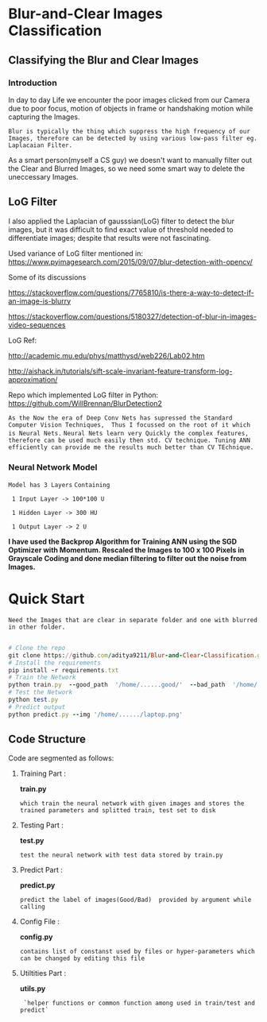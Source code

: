 # Blur-and-Clear Images Classification
## Classifying the Blur and Clear Images

### Introduction
In day to day Life we encounter the poor images clicked from our Camera due to poor focus, motion of objects in frame
or handshaking motion while capturing the Images.

`Blur is typically the thing which suppress the high frequency of our Images, therefore can be detected by using various low-pass filter
eg. Laplacaian Filter.`

As a smart person(myself a CS guy) we doesn't want to manually filter out the Clear and Blurred Images,
so we need some smart way to delete the uneccessary Images.

## LoG Filter
I also applied the Laplacian of gausssian(LoG) filter to detect the blur images, but it was difficult to find
exact value of threshold needed to differentiate images; despite that results were not fascinating.

Used variance of LoG filter mentioned in:  https://www.pyimagesearch.com/2015/09/07/blur-detection-with-opencv/

Some of its discussions

https://stackoverflow.com/questions/7765810/is-there-a-way-to-detect-if-an-image-is-blurry

https://stackoverflow.com/questions/5180327/detection-of-blur-in-images-video-sequences

LoG Ref: 

http://academic.mu.edu/phys/matthysd/web226/Lab02.htm

http://aishack.in/tutorials/sift-scale-invariant-feature-transform-log-approximation/

Repo which implemented LoG filter in Python:
https://github.com/WillBrennan/BlurDetection2


`As the Now the era of Deep Conv Nets has supressed the Standard Computer Vision Techniques, 
Thus I focussed on the root of it which is Neural Nets.`
`Neural Nets learn very Quickly the complex features, therefore can be used much easily then std. CV technique.
Tuning ANN efficiently can provide me the results much better than CV TEchnique.`

### Neural Network Model
`Model has 3 Layers`
`Containing`
```
 1 Input Layer -> 100*100 U
 
 1 Hidden Layer -> 300 HU
 
 1 Output Layer -> 2 U
```
**I have used the Backprop Algorithm for Training ANN using the SGD Optimizer with Momentum.
Rescaled the Images to 100 x 100 Pixels in Grayscale Coding and done median filtering to filter out the noise from Images.**


# Quick Start
`Need the Images that are clear in separate folder and one with blurred in other folder.`
```ruby

# Clone the repo
git clone https://github.com/aditya9211/Blur-and-Clear-Classification.git
# Install the requirements
pip install -r requirements.txt
# Train the Network
python train.py  --good_path  '/home/......good/'  --bad_path  '/home/......./bad/'
# Test the Network 
python test.py
# Predict output 
python predict.py --img '/home/....../laptop.png'

```

## Code Structure
Code are segmented as follows:

1. Training Part :

	__train.py__
    
 	`which train the neural network with given images
 	and stores the trained parameters and splitted train, test set to disk `
    
2. Testing Part :

	__test.py__
   
 	`test the neural network with test data
 	stored by train.py `

3. Predict Part :

	__predict.py__
    
	`predict the label of images(Good/Bad) 
	provided by argument while calling`

4. Config File :

	__config.py__
    
	`contains list of constanst used by files
	or hyper-parameters which can be changed
	by editing this file`
	
5. Utiltities Part :

	__utils.py__
    
    	`helper functions or common function among used in train/test and predict`
	
